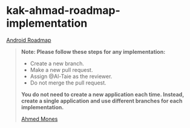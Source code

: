 # kak-ahmad-roadmap-implementation

[Android Roadmap](https://roadmap.sh/r/android-development-k9lx4)

> **Note: Please follow these steps for any implementation:**
> - Create a new branch.
> - Make a new pull request.
> - Assign @Al-Taie as the reviewer.
> - Do not merge the pull request.
>
> **You do not need to create a new application each time. Instead, create a single application and use different branches for each implementation.**
>
> [Ahmed Mones](https://github.com/Al-Taie)

